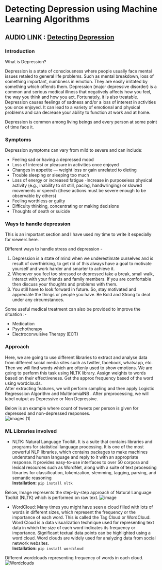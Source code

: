 # Detecting Depression using Machine Learning Algorithms

## AUDIO LINK : [Detecting Depression](https://drive.google.com/file/d/1MdLyjevIaKs3Pk1fhUExCW8umxD4MIIA/view?usp=sharing)

### Introduction

What is Depression?

Depression is a state of consciousness where people usually face mental issues retaled to general life problems. Such as mental breakdown, loss of something important, numbness in emotion. They are easily irritated by something which offends them. Depression (major depressive disorder) is a common and serious medical illness that negatively affects how you feel, the way you think and how you act. Fortunately, it is also treatable. Depression causes feelings of sadness and/or a loss of interest in activities you once enjoyed. It can lead to a variety of emotional and physical problems and can decrease your ability to function at work and at home.

Depression is common among living beings and every person at some point of time face it. 

### Symptoms

Depression symptoms can vary from mild to severe and can include:

- Feeling sad or having a depressed mood
- Loss of interest or pleasure in activities once enjoyed
- Changes in appetite — weight loss or gain unrelated to dieting
- Trouble sleeping or sleeping too much
- Loss of energy or increased fatigue
-Increase in purposeless physical activity (e.g., inability to sit still, pacing, handwringing) or slowed movements or speech (these actions must be severe enough to be observable by others)
- Feeling worthless or guilty
- Difficulty thinking, concentrating or making decisions
- Thoughts of death or suicide

### Ways to handle depression 

This is an important section and I have used my time to write it especially for viewers here.<br>

Different ways to handle stress and depression -

1. Depression is a state of mind when we underestimate ourselves and is result of overthinking, to get rid of this always have a goal to motivate yourself and work harder and smarter to achieve it. <br>
2. Whenever you feel too stressed or depressed take a break, small walk, interact with your friends and family members. If you are comfortable then discuss your thoughts and problems with them. <br>
3. You still have to look forward in future. So, stay motivated and appreciate the things or people you have. Be Bold and Strong to deal under any circumstances.

Some useful medical treatment can also be provided to improve the situation :-

- Medication
- Psychotherapy
- Electroconvulsive Therapy (ECT)

### Approach

Here, we are going to use different libraries to extract and analyse data from different social media sites such as twitter, facebook, whatsapp, etc. Then we will find words which are oftenly used to show emotions. We are going to perform this task using NLTK library. Assign weights to words based on their effectiveness. Get the approx frequency based of the word using wordclouds. <br>
After extracting features, we will perform sampling and then apply Logistic Regresssion Algorithm and MultinomialNB . After preprocessing, we will label output as Depressive or Non Depressive. 

Below is an example where count of tweets per person is given for depressed and non-depressed responses.  
![images (1)](https://user-images.githubusercontent.com/75624735/138996108-1357052c-7bf1-4c97-ad84-50b9fc18e487.png)

### ML Libraries involved

- NLTK: Natural Language Toolkit. It is a suite that contains libraries and programs for statistical language processing. It is one of the most powerful NLP libraries, which contains packages to make machines understand human language and reply to it with an appropriate response. It provides easy-to-use interfaces to over 50 corpora and lexical resources such as WordNet, along with a suite of text processing libraries for classification, tokenization, stemming, tagging, parsing, and semantic reasoning<br>
__Installation:__ `pip install nltk`

Below, Image represents the step-by-step approach of Natural Language Toolkit (NLTK) which is performed on raw text. 
![image](https://user-images.githubusercontent.com/75624735/139830414-d51f7fb7-e250-410d-8b23-1985f20ad478.png)

- WordCloud: Many times you might have seen a cloud filled with lots of words in different sizes, which represent the frequency or the importance of each word. This is called the Tag Cloud or WordCloud. Word Cloud is a data visualization technique used for representing text data in which the size of each word indicates its frequency or importance. Significant textual data points can be highlighted using a word cloud. Word clouds are widely used for analyzing data from social network websites.<br>
__Installation:__ `pip install wordcloud`

Different wordclouds representing frequency of words in each cloud.
![Wordclouds](https://user-images.githubusercontent.com/75624735/138894038-326c99d8-cc2f-4088-80e9-6e2026d53d1a.png)

